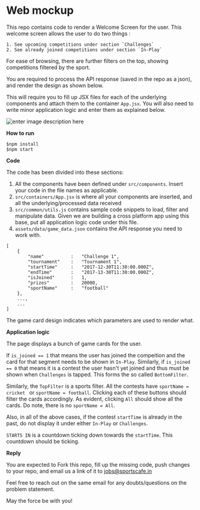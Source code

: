 
# Web mockup

This repo contains code to render a Welcome Screen for the user. This welcome screen allows the user to do two things :
	
	1. See upcoming competitions under section `Challenges` 
	2. See already joined competitions under section `In-Play`

For ease of browsing, there are further filters on the top, showing competitions filtered by the sport. 

You are required to process the API response (saved in the repo as a json), and render the design as shown below.

This will require you to fill up JSX files for each of the underlying components and attach them to the container `App.jsx`. You will also need to write minor application logic and enter them as explained below.

![enter image description here](https://slack-imgs.com/?c=1&o1=ro&url=https%3A%2F%2Fcdn-images.spcafe.in%2Fimg%2Fes3-cfill-w800-h418%2Farticles%2Fbadminton%2FHS_Prannoy_amd_asm_pbl.jpg)


**How to run**
```
$npm install
$npm start
```

**Code**

The code has been divided into these sections:

1. All the components have been defined under `src/components`. Insert your code in the file names as applicable.
2. `src/containers/App.jsx` is where all your components are inserted, and all the underlying/processed data received
3. `src/common/utils.js` contains sample code snippets to load, filter and manipulate data. Given we are building a cross platform app using this base, put all application logic code under this file. 
4. `assets/data/game_data.json` contains the API response you need to work with. 
```
[
	{
		"name" 			:	"Challenge 1",
		"tournament"	:	"Tournament 1",
		"startTime"		:	"2017-12-30T11:30:00.000Z",
		"endTime"		:	"2017-13-30T11:30:00.000Z",
		"isJoined"		: 	1,
		"prizes"		:	20000,
		"sportName"		:	"football"
	},
	...,
	...
]
```
The game card design indicates which parameters are used to render what.

**Application logic**

The page displays a bunch of game cards for the user.

If `is_joined == 1` that means the user has joined the compeition and the card for that segment needs to be shown in `In-Play`. Similarly, if `is_joined == 0` that means it is a contest the user hasn't yet joined and thus must be shown when `Challenges` is tapped. This forms the so called `BottomFilter`. 

Similarly, the `TopFilter` is a sports filter. All the contests have `sportName = cricket ` or `sportName = football`. Clicking each of these buttons should filter the cards accordingly. As evident, clicking `All` should show all the cards.  Do note, there is no `sportName = All`.

Also, in all of the above cases, if the contest `startTime` is already in the past, do not display it under either `In-Play` or `Challenges`.

`STARTS IN` is a countdown ticking down towards the `startTime`. This countdown should be ticking. 

**Reply**

You are expected to Fork this repo, fill up the missing code, push changes to your repo, and email us a link of it to jobs@sportscafe.in

Feel free to reach out on the same email for any doubts/questions on the problem statement.

May the force be with you! 




